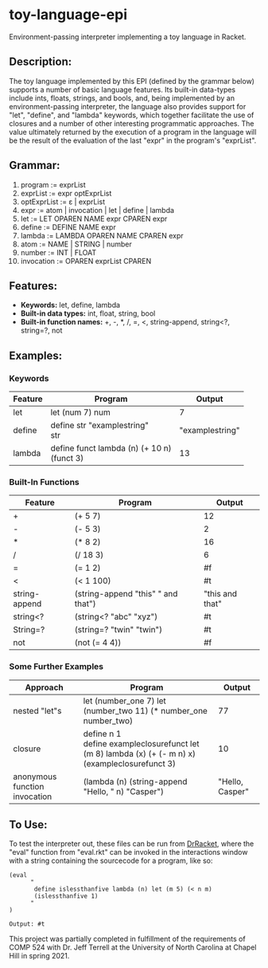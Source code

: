 # toy-language-epi
Environment-passing interpreter implementing a toy language in Racket.

## Description:
The toy language implemented by this EPI (defined by the grammar below) supports a number of basic language features. Its built-in data-types include ints, floats, strings, and bools, and, being implemented by an environment-passing interpreter, the language also provides support for "let", "define", and "lambda" keywords, which together facilitate the use of closures and a number of other interesting programmatic approaches. The value ultimately returned by the execution of a program in the language will be the result of the evaluation of the last "expr" in the program's "exprList".

## Grammar:
1. program := exprList
2. exprList := expr optExprList
3. optExprList := ɛ | exprList
4. expr := atom | invocation | let | define | lambda
5. let := LET OPAREN NAME expr CPAREN expr
6. define := DEFINE NAME expr
7. lambda := LAMBDA OPAREN NAME CPAREN expr
8. atom := NAME | STRING | number
9. number := INT | FLOAT
10. invocation := OPAREN exprList CPAREN

## Features:
- **Keywords:** let, define, lambda
- **Built-in data types:** int, float, string, bool
- **Built-in function names:** +, -, *, /, =, <, string-append, string\<?, string=?, not

## Examples:

### Keywords
| Feature | Program | Output |
| - | - | - |
| let | let (num 7) num | 7 |
| define | define str "examplestring" <br/> str | "examplestring" |
| lambda | define funct lambda (n) (+ 10 n) <br/> (funct 3) | 13 |

### Built-In Functions
| Feature | Program | Output |
| - | - | - |
| + | (+ 5 7) | 12 |
| - | (- 5 3) | 2 |
| \* | (\* 8 2) | 16 |
| / | (/ 18 3) | 6 |
| = | (= 1 2) | #f |
| < | (< 1 100) | #t |
| string-append | (string-append "this" " and that") | "this and that" |
| string\<? | (string\<? "abc" "xyz") | #t |
| String=? | (string=? "twin" "twin") | #t |
| not | (not (= 4 4)) | #f |

### Some Further Examples
| Approach | Program | Output |
| - | - | - |
| nested "let"s | let (number_one 7) let (number_two 11) (* number_one number_two) | 77 |
| closure | define n 1 <br/> define exampleclosurefunct let (m 8) lambda (x) (+ (- m n) x) <br/> (exampleclosurefunct 3) | 10 |
| anonymous function invocation | (lambda (n) (string-append "Hello, " n) "Casper") | "Hello, Casper" |

## To Use:
To test the interpreter out, these files can be run from [DrRacket](https://racket-lang.org/), where the "eval" function from "eval.rkt" can be invoked in the interactions window with a string containing the sourcecode for a program, like so:

    (eval 
          "
           define islessthanfive lambda (n) let (m 5) (< n m)
           (islessthanfive 1)
          "
    )
    
    Output: #t


This project was partially completed in fulfillment of the requirements of COMP 524 with Dr. Jeff Terrell at the University of North Carolina at Chapel Hill in spring 2021.
